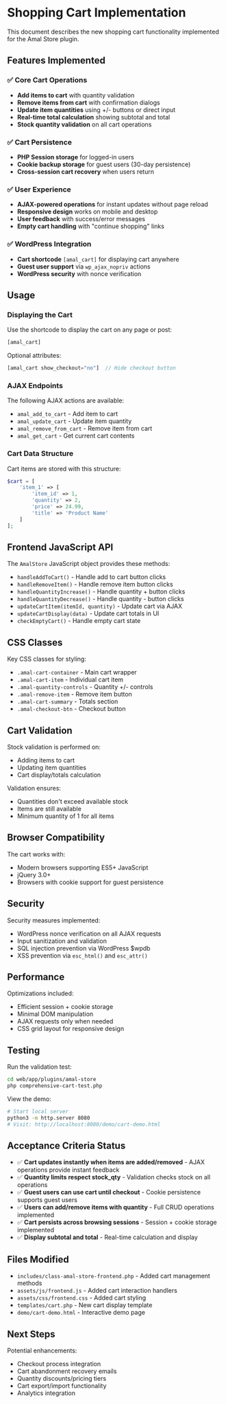 # Shopping Cart Implementation

This document describes the new shopping cart functionality implemented for the Amal Store plugin.

## Features Implemented

### ✅ Core Cart Operations
- **Add items to cart** with quantity validation
- **Remove items from cart** with confirmation dialogs  
- **Update item quantities** using +/- buttons or direct input
- **Real-time total calculation** showing subtotal and total
- **Stock quantity validation** on all cart operations

### ✅ Cart Persistence 
- **PHP Session storage** for logged-in users
- **Cookie backup storage** for guest users (30-day persistence)
- **Cross-session cart recovery** when users return

### ✅ User Experience
- **AJAX-powered operations** for instant updates without page reload
- **Responsive design** works on mobile and desktop
- **User feedback** with success/error messages
- **Empty cart handling** with "continue shopping" links

### ✅ WordPress Integration
- **Cart shortcode** `[amal_cart]` for displaying cart anywhere
- **Guest user support** via `wp_ajax_nopriv` actions
- **WordPress security** with nonce verification

## Usage

### Displaying the Cart

Use the shortcode to display the cart on any page or post:

```php
[amal_cart]
```

Optional attributes:
```php
[amal_cart show_checkout="no"]  // Hide checkout button
```

### AJAX Endpoints

The following AJAX actions are available:

- `amal_add_to_cart` - Add item to cart
- `amal_update_cart` - Update item quantity 
- `amal_remove_from_cart` - Remove item from cart
- `amal_get_cart` - Get current cart contents

### Cart Data Structure

Cart items are stored with this structure:
```php
$cart = [
    'item_1' => [
        'item_id' => 1,
        'quantity' => 2, 
        'price' => 24.99,
        'title' => 'Product Name'
    ]
];
```

## Frontend JavaScript API

The `AmalStore` JavaScript object provides these methods:

- `handleAddToCart()` - Handle add to cart button clicks
- `handleRemoveItem()` - Handle remove item button clicks  
- `handleQuantityIncrease()` - Handle quantity + button clicks
- `handleQuantityDecrease()` - Handle quantity - button clicks
- `updateCartItem(itemId, quantity)` - Update cart via AJAX
- `updateCartDisplay(data)` - Update cart totals in UI
- `checkEmptyCart()` - Handle empty cart state

## CSS Classes

Key CSS classes for styling:

- `.amal-cart-container` - Main cart wrapper
- `.amal-cart-item` - Individual cart item
- `.amal-quantity-controls` - Quantity +/- controls
- `.amal-remove-item` - Remove item button
- `.amal-cart-summary` - Totals section
- `.amal-checkout-btn` - Checkout button

## Cart Validation

Stock validation is performed on:
- Adding items to cart
- Updating item quantities  
- Cart display/totals calculation

Validation ensures:
- Quantities don't exceed available stock
- Items are still available
- Minimum quantity of 1 for all items

## Browser Compatibility

The cart works with:
- Modern browsers supporting ES5+ JavaScript
- jQuery 3.0+
- Browsers with cookie support for guest persistence

## Security

Security measures implemented:
- WordPress nonce verification on all AJAX requests
- Input sanitization and validation
- SQL injection prevention via WordPress $wpdb
- XSS prevention via `esc_html()` and `esc_attr()`

## Performance

Optimizations included:
- Efficient session + cookie storage
- Minimal DOM manipulation
- AJAX requests only when needed
- CSS grid layout for responsive design

## Testing

Run the validation test:
```bash
cd web/app/plugins/amal-store
php comprehensive-cart-test.php
```

View the demo:
```bash
# Start local server
python3 -m http.server 8080
# Visit: http://localhost:8080/demo/cart-demo.html
```

## Acceptance Criteria Status

- ✅ **Cart updates instantly when items are added/removed** - AJAX operations provide instant feedback
- ✅ **Quantity limits respect stock_qty** - Validation checks stock on all operations  
- ✅ **Guest users can use cart until checkout** - Cookie persistence supports guest users
- ✅ **Users can add/remove items with quantity** - Full CRUD operations implemented
- ✅ **Cart persists across browsing sessions** - Session + cookie storage implemented
- ✅ **Display subtotal and total** - Real-time calculation and display

## Files Modified

- `includes/class-amal-store-frontend.php` - Added cart management methods
- `assets/js/frontend.js` - Added cart interaction handlers  
- `assets/css/frontend.css` - Added cart styling
- `templates/cart.php` - New cart display template
- `demo/cart-demo.html` - Interactive demo page

## Next Steps

Potential enhancements:
- Checkout process integration
- Cart abandonment recovery emails
- Quantity discounts/pricing tiers
- Cart export/import functionality
- Analytics integration